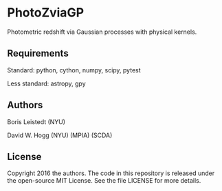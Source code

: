 # PhotoZviaGP
Photometric redshift via Gaussian processes with physical kernels.

## Requirements

Standard: python, cython, numpy, scipy, pytest

Less standard: astropy, gpy

## Authors

Boris Leistedt (NYU)

David W. Hogg (NYU) (MPIA) (SCDA)

## License

Copyright 2016 the authors. The code in this repository is released under the open-source MIT License. See the file LICENSE for more details.
